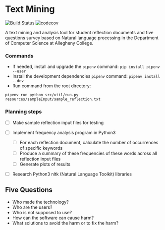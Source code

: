 # Text Mining
[![Build Status](https://travis-ci.com/Allegheny-Mozilla-Fellows/textMining.svg?branch=master)](https://travis-ci.com/Allegheny-Mozilla-Fellows/textMining)
[![codecov](https://codecov.io/gh/Allegheny-Mozilla-Fellows/textMining/branch/master/graph/badge.svg)](https://codecov.io/gh/Allegheny-Mozilla-Fellows/textMining)

A text mining and analysis tool for student reflection documents and five questions
survey based on Natural language processing in the Department of Computer Science
at Allegheny College.


### Commands

- If needed, install and upgrade the `pipenv` command: `pip install pipenv --user`
- Install the development dependencies `pipenv` command: `pipenv install --dev`
- Run command from the root directory:

```
pipenv run python src/util/run.py resources/sampleInput/sample_reflection.txt
```


### Planning steps

- [ ] Make sample reflection input files for testing
- [ ] Implement frequency analysis program in Python3
  - [ ] For each reflection document, calculate the number of occurrences of specific keywords
  - [ ] Produce a summary of these frequencies of these words across all reflection input files
  - [ ] Generate plots of results
- [ ] Research Python3 nltk (Natural Language Toolkit) libraries


## Five Questions
- Who made the technology?
- Who are the users?
- Who is not supposed to use?
- How can the software can cause harm?
- What solutions to avoid the harm or to fix the harm?
